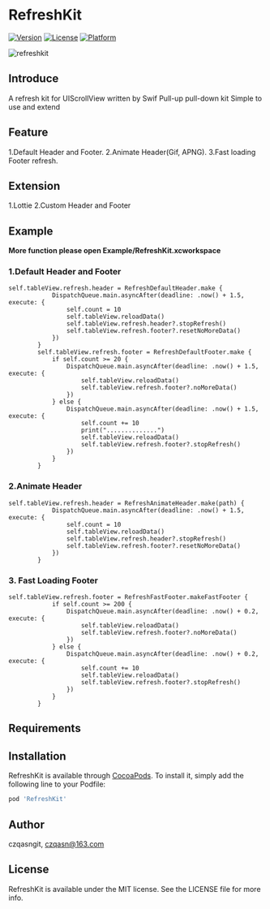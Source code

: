 # RefreshKit

[![Version](https://img.shields.io/cocoapods/v/RefreshKit.svg?style=flat)](https://cocoapods.org/pods/RefreshKit)
[![License](https://img.shields.io/cocoapods/l/RefreshKit.svg?style=flat)](https://cocoapods.org/pods/RefreshKit)
[![Platform](https://img.shields.io/cocoapods/p/RefreshKit.svg?style=flat)](https://cocoapods.org/pods/RefreshKit)

![refreshkit](http://pba6dsu9x.bkt.clouddn.com/refreshkit.gif)


## Introduce
A refresh kit for UIScrollView written by Swif
Pull-up pull-down kit
Simple to use and extend
## Feature
1.Default Header and Footer.
2.Animate Header(Gif, APNG).
3.Fast loading Footer refresh.
## Extension
1.Lottie
2.Custom Header and Footer
## Example
**More function please open Example/RefreshKit.xcworkspace**
### 1.Default Header and Footer
```
self.tableView.refresh.header = RefreshDefaultHeader.make {
            DispatchQueue.main.asyncAfter(deadline: .now() + 1.5, execute: {
                self.count = 10
                self.tableView.reloadData()
                self.tableView.refresh.header?.stopRefresh()
                self.tableView.refresh.footer?.resetNoMoreData()
            })
        }
        self.tableView.refresh.footer = RefreshDefaultFooter.make {
            if self.count >= 20 {
                DispatchQueue.main.asyncAfter(deadline: .now() + 1.5, execute: {
                    self.tableView.reloadData()
                    self.tableView.refresh.footer?.noMoreData()
                })
            } else {
                DispatchQueue.main.asyncAfter(deadline: .now() + 1.5, execute: {
                    self.count += 10
                    print("..............")
                    self.tableView.reloadData()
                    self.tableView.refresh.footer?.stopRefresh()
                })
            }
        }
```

### 2.Animate Header
```
self.tableView.refresh.header = RefreshAnimateHeader.make(path) {
            DispatchQueue.main.asyncAfter(deadline: .now() + 1.5, execute: {
                self.count = 10
                self.tableView.reloadData()
                self.tableView.refresh.header?.stopRefresh()
                self.tableView.refresh.footer?.resetNoMoreData()
            })
        }
```
### 3. Fast Loading Footer
```
self.tableView.refresh.footer = RefreshFastFooter.makeFastFooter {
            if self.count >= 200 {
                DispatchQueue.main.asyncAfter(deadline: .now() + 0.2, execute: {
                    self.tableView.reloadData()
                    self.tableView.refresh.footer?.noMoreData()
                })
            } else {
                DispatchQueue.main.asyncAfter(deadline: .now() + 0.2, execute: {
                    self.count += 10
                    self.tableView.reloadData()
                    self.tableView.refresh.footer?.stopRefresh()
                })
            }
        }
```

## Requirements

## Installation

RefreshKit is available through [CocoaPods](https://cocoapods.org). To install
it, simply add the following line to your Podfile:

```ruby
pod 'RefreshKit'
```

## Author

czqasngit, czqasn@163.com

## License

RefreshKit is available under the MIT license. See the LICENSE file for more info.


